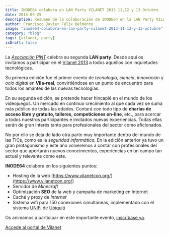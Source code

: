 ```yaml
---
title: INODE64 colabora en LAN Party VILANET 2013 11,12 y 13 Octubre
date: 2013-09-25
description: Resumen de la colaboración de INODE64 en la LAN Party VILANET 2013, destacando actividades tecnológicas, videojuegos, seguridad informática y soporte técnico.
author: Francisco Javier Félix Belmonte
image: "inode64-colabora-en-lan-party-vilanet-2013-11-12-y-13-octubre"
category: "blog"
tags: [vilanet, party]
isDraft: false
---
```


La [_Asociación PINT_](https://twitter.com/AsociacionPint) celebra su segunda **LAN party**. Desde aquí os invitamos a
participar en el [Vilanet 2013](https://www.vilanetcon.org/) a todos aquellos con inquietudes tecnológicas.

Su primera edición fue el primer evento de _tecnología_, _ciencia_, _innovación_ y _ocio digital_ en **Vila-real**,
convirtiéndose en un punto de encuentro para todos los amantes de las nuevas tecnologías.

En su segunda edición, se pretende hacer hincapié en el mundo de los videojuegos. Un mercado en continuo crecimiento al
que cada vez se suma más público de todas las edades. Contará con todo tipo de **charlas de acceso libre y gratuito,
talleres, competiciones on-line**, etc., para acercar a todos nuestros participantes e invitados nuevas experiencias.
Todas ellas serán de gran interés tanto para profesionales del sector como aficionados.

No por ello se deja de lado otra parte muy importante dentro del mundo de las TICs, como es la _seguridad informática_.
En la edición anterior ya tuvo un gran protagonismo y este año volveremos a contar con profesionales del sector que
aportarán nuevos conocimientos, experiencias en un campo tan actual y relevante como este.

**INODE64** colabora en los siguientes puntos:

- Hosting de la web [https://www.vilanetcon.org/](https://www.vilanetcon.org/)
- Servidor de _Minecraft_
- Optimización **SEO** de la web y campaña de marketing en Internet
- Caché y proxy de _Internet_
- Sistema wifi para 150 conexiones simultáneas, implementado con el sistema [UNIFi](https://www.ubnt.com/unifi)
  de [Ubiquiti](https://www.ubnt.com)

Os animamos a participar en este importante evento, [inscríbase ya](https://www.vilanetcon.org/inscripcion).

[Accede al portal de Vilanet](https://www.vilanetcon.org/)
